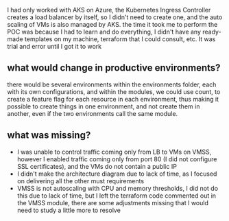 I had only worked with AKS on Azure, the Kubernetes Ingress Controller creates a load balancer by itself, so I didn't need to create one, and the auto scaling of VMs is also managed by AKS.
the time it took me to perform the POC was because I had to learn and do everything, I didn't have any ready-made templates on my machine, terraform that I could consult, etc. It was trial and error until I got it to work

## what would change in productive environments?

there would be several environments within the environments folder, each with its own configurations, and within the modules, we could use count, to create a feature flag for each resource in each environment, thus making it possible to create things in one environment, and not create them in another, even if the two environments call the same module.

## what was missing?

- I was unable to control traffic coming only from LB to VMs on VMSS, however I enabled traffic coming only from port 80 (I did not configure SSL certificates), and the VMs do not contain a public IP
- I didn't make the architecture diagram due to lack of time, as I focused on delivering all the other must requirements
- VMSS is not autoscaling with CPU and memory thresholds, I did not do this due to lack of time, but I left the terraform code commented out in the VMSS module, there are some adjustments missing that I would need to study a little more to resolve
